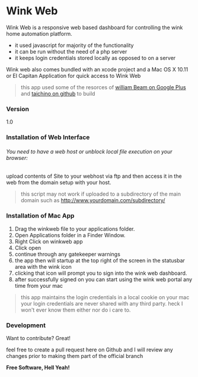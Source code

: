 # Wink Web

Wink Web is a responsive web based dashboard for controlling the wink home automation platform.

  - it used javascript for majority of the functionality
  - it can be run without the need of a php server
  - it keeps login credentials stored locally as opposed to on a server


Wink web also comes bundled with an xcode project and a Mac OS X 10.11 or El Capitan Application for quick access to Wink Web
> this app used some of the resorces of [william Beam on Google Plus](https://plus.google.com/+WilliamBeam) and [taichino on github](https://github.com/taichino/PopupTest) to build

### Version
1.0

### Installation of Web Interface

###### You need to have a web host or unblock local file execution on your browser:
upload contents of Site to your webhost via ftp and then access it in the web from the domain setup with your host. 
> this script may not work if uploaded to a subdirectory of the main domain such as http://www.yourdomain.com/subdirectory/

### Installation of Mac App

1. Drag the winkweb file to your applications folder.
2. Open Applications folder in a Finder Window.
3. Right Click on winkweb app
4. Click open
5. continue through any gatekeeper warnings
6. the app then will startup at the top right of the screen in the statusbar area with the wink icon
7. clicking that icon will prompt you to sign into the wink web dashboard.
8. after successfully signed on you can start using the wink web portal any time from your mac
> this app maintains the login credentials in a local cookie on your mac your login credentials are never shared with any third party. heck I won't ever know them either nor do i care to.



### Development

Want to contribute? Great!

feel free to create a pull request here on Github and I will review any changes prior to making them part of the official branch


**Free Software, Hell Yeah!**